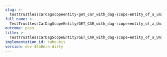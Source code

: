 ```yaml
---
slug: >-
  testtrustlesscardagscopeentity-get_car_with_dag-scope-entity_of_a_unixfs_directory_(accept_header)-header_etag
full_name: >-
  TestTrustlessCarDagScopeEntity/GET_CAR_with_dag-scope=entity_of_a_UnixFS_directory_(Accept_Header)/Header_Etag
outcome: pass
title: >-
  TestTrustlessCarDagScopeEntity/GET_CAR_with_dag-scope=entity_of_a_UnixFS_directory_(Accept_Header)/Header_Etag
implementation_id: kubo-bis
version: dev-44b0eaa-dirty
---
```


